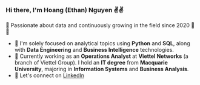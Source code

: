 ### Hi there, I'm Hoang (Ethan) Nguyen ✌️✌️  
🚀 Passionate about data and continuously growing in the field since 2020 💖🔥  

- 🌱 I'm solely focused on analytical topics using **Python** and **SQL**, along with **Data Engineering** and **Business Intelligence** technologies.  
- 🧠 Currently working as an **Operations Analyst** at **Viettel Networks** (a branch of Viettel Group). I hold an **IT degree** from **Macquarie University**, majoring in **Information Systems** and **Business Analysis**.  
- 🤝 Let's connect on [LinkedIn](https://www.linkedin.com/in/hoang-ngn) 
